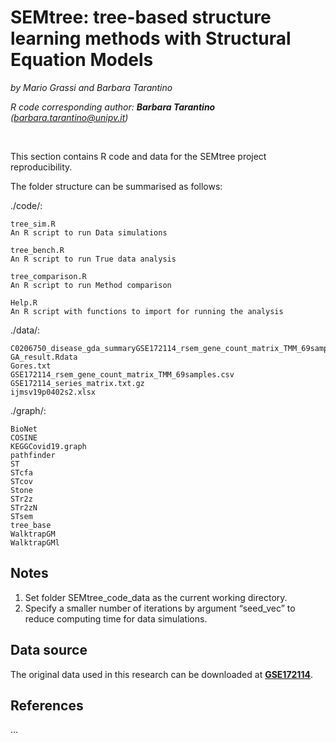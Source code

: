
# SEMtree: tree-based structure learning methods with Structural Equation Models

*by Mario Grassi and Barbara Tarantino*

*R code corresponding author: **Barbara Tarantino** (barbara.tarantino@unipv.it)*

&nbsp;

This section contains R code and data for the SEMtree project reproducibility.

The folder structure can be summarised as follows:

./code/:
    
    tree_sim.R
    An R script to run Data simulations
    
    tree_bench.R
    An R script to run True data analysis
    
    tree_comparison.R
    An R script to run Method comparison
    
    Help.R
    An R script with functions to import for running the analysis
    
./data/:
    
    C0206750_disease_gda_summaryGSE172114_rsem_gene_count_matrix_TMM_69samples.csv
    GA_result.Rdata
    Gores.txt
    GSE172114_rsem_gene_count_matrix_TMM_69samples.csv
    GSE172114_series_matrix.txt.gz
    ijmsv19p0402s2.xlsx

./graph/:
    
    BioNet
    COSINE
    KEGGCovid19.graph
    pathfinder
    ST
    STcfa
    STcov
    Stone
    STr2z
    STr2zN
    STsem
    tree_base
    WalktrapGM
    WalktrapGMl

## Notes
1. Set folder SEMtree_code_data as the current working directory.
2. Specify a smaller number of iterations by argument “seed_vec” to reduce computing time for data simulations.

## Data source
The original data used in this research can be downloaded at [**GSE172114**](https://www.ncbi.nlm.nih.gov/geo/query/acc.cgi?acc=GSE172114).

## References

...
